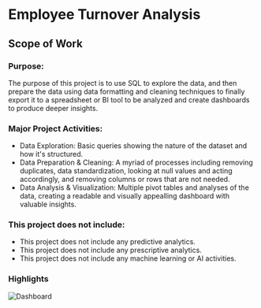 # Employee Turnover Analysis
## Scope of Work

### Purpose: 
The purpose of this project is to use SQL to explore the data, and then prepare the data using data formatting and cleaning techniques to finally export it to a spreadsheet or BI tool to be analyzed and create dashboards to produce deeper insights.

### Major Project Activities:
- Data Exploration: Basic queries showing the nature of the dataset and how it's structured.
- Data Preparation & Cleaning: A myriad of processes including removing duplicates, data standardization, looking at null values and acting accordingly, and removing columns or rows that are not needed. 
- Data Analysis & Visualization: Multiple pivot tables and analyses of the data, creating a readable and visually appealling dashboard with valuable insights.

### This project does not include:
- This project does not include any predictive analytics.
- This project does not include any prescriptive analytics.
- This project does not include any machine learning or AI activities.


### Highlights
![Dashboard](https://github.com/Islam-2000/ProjectsPortfolio/assets/71960394/9ec09443-c2a1-4f3f-a502-e3bd745572d6)
